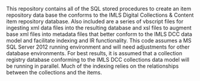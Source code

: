 ﻿This repository contains all of the SQL stored procedures to create an item repository data base the conforms to the IMLS Digital Collections & Content item repository database. Also included are a series of vbscript files for ingesting xml data files into the resulting database and xsl files to augment base xml files into metadata files that better conform to the IMLS DCC data model and facilitate indexing and IR functionality. This code assumes a MS SQL Server 2012 running environment and will need adjustments for other database environments. For best results, it is assumed that a collection registry database conforming to the IMLS DCC collections data model will be running in parallel. Much of the indexing relies on the relationships between the collections and the items.